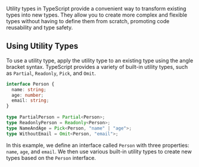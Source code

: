 Utility types in TypeScript provide a convenient way to transform existing types into new types. They allow you to create more complex and flexible types without having to define them from scratch, promoting code reusability and type safety.

## Using Utility Types

To use a utility type, apply the utility type to an existing type using the angle bracket syntax. TypeScript provides a variety of built-in utility types, such as `Partial`, `Readonly`, `Pick`, and `Omit`.

```typescript
interface Person {  
  name: string;  
  age: number;  
  email: string;  
}  
  
type PartialPerson = Partial<Person>;  
type ReadonlyPerson = Readonly<Person>;  
type NameAndAge = Pick<Person, "name" | "age">;  
type WithoutEmail = Omit<Person, "email">;
```

In this example, we define an interface called `Person` with three properties: `name`, `age`, and `email`. We then use various built-in utility types to create new types based on the `Person` interface.